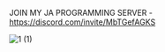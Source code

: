 JOIN MY JA PROGRAMMING SERVER - https://discord.com/invite/MbTGefAGKS

![1 (1)](https://github.com/JamarTG/JamarTG/assets/71823011/7e4505fa-ca25-44e1-bd5e-bfe88c3d52ad)
